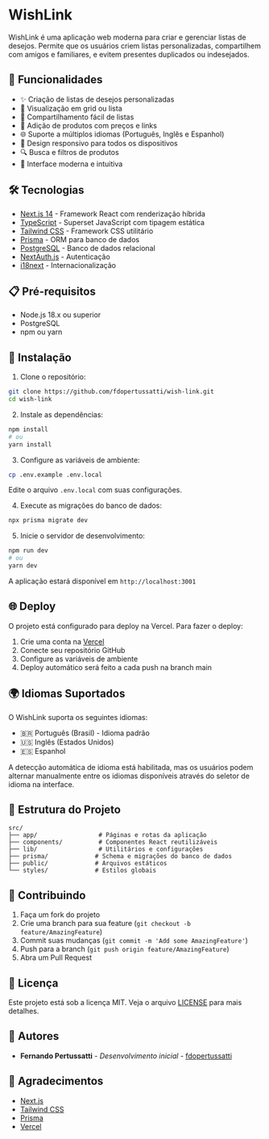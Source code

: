 # WishLink

WishLink é uma aplicação web moderna para criar e gerenciar listas de desejos. Permite que os usuários criem listas personalizadas, compartilhem com amigos e familiares, e evitem presentes duplicados ou indesejados.

## 🚀 Funcionalidades

- ✨ Criação de listas de desejos personalizadas
- 🔄 Visualização em grid ou lista
- 🔗 Compartilhamento fácil de listas
- 🎯 Adição de produtos com preços e links
- 🌐 Suporte a múltiplos idiomas (Português, Inglês e Espanhol)
- 📱 Design responsivo para todos os dispositivos
- 🔍 Busca e filtros de produtos
- 🎨 Interface moderna e intuitiva

## 🛠️ Tecnologias

- [Next.js 14](https://nextjs.org/) - Framework React com renderização híbrida
- [TypeScript](https://www.typescriptlang.org/) - Superset JavaScript com tipagem estática
- [Tailwind CSS](https://tailwindcss.com/) - Framework CSS utilitário
- [Prisma](https://www.prisma.io/) - ORM para banco de dados
- [PostgreSQL](https://www.postgresql.org/) - Banco de dados relacional
- [NextAuth.js](https://next-auth.js.org/) - Autenticação
- [i18next](https://www.i18next.com/) - Internacionalização

## 📋 Pré-requisitos

- Node.js 18.x ou superior
- PostgreSQL
- npm ou yarn

## 🔧 Instalação

1. Clone o repositório:
```bash
git clone https://github.com/fdopertussatti/wish-link.git
cd wish-link
```

2. Instale as dependências:
```bash
npm install
# ou
yarn install
```

3. Configure as variáveis de ambiente:
```bash
cp .env.example .env.local
```
Edite o arquivo `.env.local` com suas configurações.

4. Execute as migrações do banco de dados:
```bash
npx prisma migrate dev
```

5. Inicie o servidor de desenvolvimento:
```bash
npm run dev
# ou
yarn dev
```

A aplicação estará disponível em `http://localhost:3001`

## 🌐 Deploy

O projeto está configurado para deploy na Vercel. Para fazer o deploy:

1. Crie uma conta na [Vercel](https://vercel.com)
2. Conecte seu repositório GitHub
3. Configure as variáveis de ambiente
4. Deploy automático será feito a cada push na branch main

## 🌍 Idiomas Suportados

O WishLink suporta os seguintes idiomas:

- 🇧🇷 Português (Brasil) - Idioma padrão
- 🇺🇸 Inglês (Estados Unidos)
- 🇪🇸 Espanhol

A detecção automática de idioma está habilitada, mas os usuários podem alternar manualmente entre os idiomas disponíveis através do seletor de idioma na interface.

## 📝 Estrutura do Projeto

```
src/
├── app/                 # Páginas e rotas da aplicação
├── components/          # Componentes React reutilizáveis
├── lib/                 # Utilitários e configurações
├── prisma/             # Schema e migrações do banco de dados
├── public/             # Arquivos estáticos
└── styles/             # Estilos globais
```

## 🤝 Contribuindo

1. Faça um fork do projeto
2. Crie uma branch para sua feature (`git checkout -b feature/AmazingFeature`)
3. Commit suas mudanças (`git commit -m 'Add some AmazingFeature'`)
4. Push para a branch (`git push origin feature/AmazingFeature`)
5. Abra um Pull Request

## 📄 Licença

Este projeto está sob a licença MIT. Veja o arquivo [LICENSE](LICENSE) para mais detalhes.

## 👥 Autores

- **Fernando Pertussatti** - *Desenvolvimento inicial* - [fdopertussatti](https://github.com/fdopertussatti)

## 🙏 Agradecimentos

- [Next.js](https://nextjs.org/)
- [Tailwind CSS](https://tailwindcss.com/)
- [Prisma](https://www.prisma.io/)
- [Vercel](https://vercel.com) 